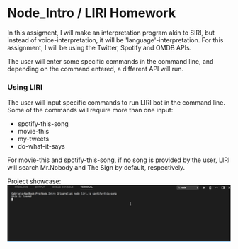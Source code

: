 # Node_Intro / LIRI Homework

In this assigment, I will make an interpretation program akin to SIRI, but instead of voice-interpretation, it will be 'language'-interpretation. For this assignment, I will be using the Twitter, Spotify and OMDB APIs.

The user will enter some specific commands in the command line, and depending on the command entered, a different API will run.


### Using LIRI 

The user will input specific commands to run LIRI bot in the command line. Some of the commands will require more than one input:
  * spotify-this-song <song name>
  * movie-this <movie name>
  * my-tweets
  * do-what-it-says
  
For movie-this and spotify-this-song, if no song is provided by the user, LIRI will search Mr.Nobody and The Sign by default, respectively.

Project showcase:
![alt text](./liri1.gif "Logo Title Text 1")
